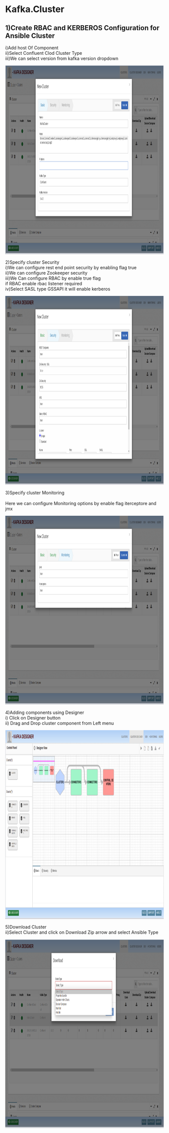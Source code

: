 # Kafka.Cluster

## 1)Create RBAC and KERBEROS Configuration for Ansible Cluster
   i)Add host Of Component <br />
   ii)Select Confluent Clod Cluster Type<br />
  iii)We can select version from kafka version dropdown<br />

   <img src="cluster1.png" width="1000" height="600">
   
   2)Specify cluster Security<br />
    i)We can configure rest end point security by enabling flag true<br />
   ii)We can configure Zookeeper security<br />
  iii)We Can configure RBAC by enable true flag <br />
      if RBAC enable rbac listener required<br />
   iv)Select SASL type GSSAPI it will enable kerberos
  
    
   
   <img src="cluster2.png" width="1000" height="600">
   
   
   3)Specify cluster Monitoring<br />	
     Here we can configure Monitoring options by enable flag iterceptore and jmx
   
   <img src="cluster3.png" width="1000" height="600">
   
   4)Adding components using Designer<br />	
      i) Click on Designer button<br />
     ii) Drag and Drop cluster component from Left menu
    
   <img src="cluster4.png" width="1000" height="600">
   
 
   
   5)Download Cluster<br />
     ii)Select Cluster and click on Download Zip arrow and select Ansible Type<br />
     
   <img src="download.png" width="1000" height="600">

